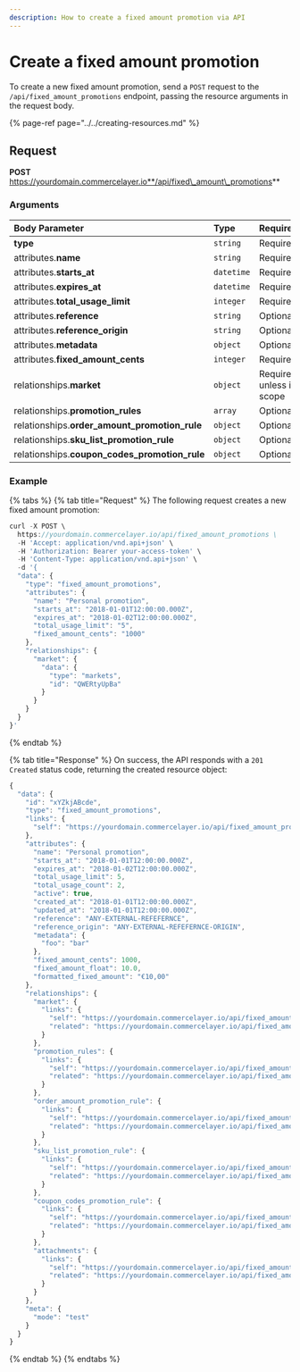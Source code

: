 ```yaml
---
description: How to create a fixed amount promotion via API
---
```


# Create a fixed amount promotion

To create a new fixed amount promotion, send a `POST` request to the `/api/fixed_amount_promotions` endpoint, passing the resource arguments in the request body.

{% page-ref page="../../creating-resources.md" %}

## Request

**POST** https://yourdomain.commercelayer.io**/api/fixed\_amount\_promotions**

### Arguments

| Body Parameter | Type | Required |
| :--- | :--- | :--- |
| **type** | `string` | Required |
| attributes.**name** | `string` | Required |
| attributes.**starts\_at** | `datetime` | Required |
| attributes.**expires\_at** | `datetime` | Required |
| attributes.**total\_usage\_limit** | `integer` | Required |
| attributes.**reference** | `string` | Optional |
| attributes.**reference\_origin** | `string` | Optional |
| attributes.**metadata** | `object` | Optional |
| attributes.**fixed\_amount\_cents** | `integer` | Required |
| relationships.**market** | `object` | Required, unless in scope |
| relationships.**promotion\_rules** | `array` | Optional |
| relationships.**order\_amount\_promotion\_rule** | `object` | Optional |
| relationships.**sku\_list\_promotion\_rule** | `object` | Optional |
| relationships.**coupon\_codes\_promotion\_rule** | `object` | Optional |

### Example

{% tabs %}
{% tab title="Request" %}
The following request creates a new fixed amount promotion:

```javascript
curl -X POST \
  https://yourdomain.commercelayer.io/api/fixed_amount_promotions \
  -H 'Accept: application/vnd.api+json' \
  -H 'Authorization: Bearer your-access-token' \
  -H 'Content-Type: application/vnd.api+json' \
  -d '{
  "data": {
    "type": "fixed_amount_promotions",
    "attributes": {
      "name": "Personal promotion",
      "starts_at": "2018-01-01T12:00:00.000Z",
      "expires_at": "2018-01-02T12:00:00.000Z",
      "total_usage_limit": "5",
      "fixed_amount_cents": "1000"
    },
    "relationships": {
      "market": {
        "data": {
          "type": "markets",
          "id": "QWERtyUpBa"
        }
      }
    }
  }
}'
```
{% endtab %}

{% tab title="Response" %}
On success, the API responds with a `201 Created` status code, returning the created resource object:

```javascript
{
  "data": {
    "id": "xYZkjABcde",
    "type": "fixed_amount_promotions",
    "links": {
      "self": "https://yourdomain.commercelayer.io/api/fixed_amount_promotions/xYZkjABcde"
    },
    "attributes": {
      "name": "Personal promotion",
      "starts_at": "2018-01-01T12:00:00.000Z",
      "expires_at": "2018-01-02T12:00:00.000Z",
      "total_usage_limit": 5,
      "total_usage_count": 2,
      "active": true,
      "created_at": "2018-01-01T12:00:00.000Z",
      "updated_at": "2018-01-01T12:00:00.000Z",
      "reference": "ANY-EXTERNAL-REFEFERNCE",
      "reference_origin": "ANY-EXTERNAL-REFEFERNCE-ORIGIN",
      "metadata": {
        "foo": "bar"
      },
      "fixed_amount_cents": 1000,
      "fixed_amount_float": 10.0,
      "formatted_fixed_amount": "€10,00"
    },
    "relationships": {
      "market": {
        "links": {
          "self": "https://yourdomain.commercelayer.io/api/fixed_amount_promotions/xYZkjABcde/relationships/market",
          "related": "https://yourdomain.commercelayer.io/api/fixed_amount_promotions/xYZkjABcde/market"
        }
      },
      "promotion_rules": {
        "links": {
          "self": "https://yourdomain.commercelayer.io/api/fixed_amount_promotions/xYZkjABcde/relationships/promotion_rules",
          "related": "https://yourdomain.commercelayer.io/api/fixed_amount_promotions/xYZkjABcde/promotion_rules"
        }
      },
      "order_amount_promotion_rule": {
        "links": {
          "self": "https://yourdomain.commercelayer.io/api/fixed_amount_promotions/xYZkjABcde/relationships/order_amount_promotion_rule",
          "related": "https://yourdomain.commercelayer.io/api/fixed_amount_promotions/xYZkjABcde/order_amount_promotion_rule"
        }
      },
      "sku_list_promotion_rule": {
        "links": {
          "self": "https://yourdomain.commercelayer.io/api/fixed_amount_promotions/xYZkjABcde/relationships/sku_list_promotion_rule",
          "related": "https://yourdomain.commercelayer.io/api/fixed_amount_promotions/xYZkjABcde/sku_list_promotion_rule"
        }
      },
      "coupon_codes_promotion_rule": {
        "links": {
          "self": "https://yourdomain.commercelayer.io/api/fixed_amount_promotions/xYZkjABcde/relationships/coupon_codes_promotion_rule",
          "related": "https://yourdomain.commercelayer.io/api/fixed_amount_promotions/xYZkjABcde/coupon_codes_promotion_rule"
        }
      },
      "attachments": {
        "links": {
          "self": "https://yourdomain.commercelayer.io/api/fixed_amount_promotions/xYZkjABcde/relationships/attachments",
          "related": "https://yourdomain.commercelayer.io/api/fixed_amount_promotions/xYZkjABcde/attachments"
        }
      }
    },
    "meta": {
      "mode": "test"
    }
  }
}
```
{% endtab %}
{% endtabs %}

